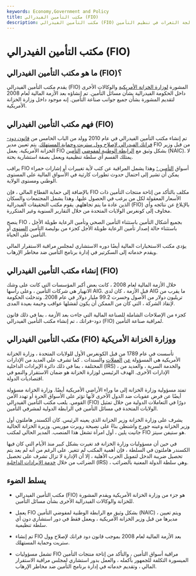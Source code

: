 ```yaml
---
keywords: Economy,Government and Policy
title: مكتب التأمين الفيدرالي (FIO)
description: مكتب التأمين الفيدرالي (FIO) هو مكتب وطني على المستوى الاتحادي تم إنشاؤه في عام 2010 لمعالجة الثغرات في تنظيم التأمين.
---
```


# مكتب التأمين الفيدرالي (FIO)
## ما هو مكتب التأمين الفيدرالي (FIO)؟

يقدم مكتب التأمين الفيدرالي (FIO) المشورة [لوزارة الخزانة الأمريكية](/ustreasury) والوكالات الأخرى داخل الحكومة الفيدرالية بشأن مسائل التأمين. تم إنشاؤه بعد الأزمة المالية لعام 2008 لتقديم المشورة بشأن جميع جوانب صناعة التأمين. إنه موجود داخل وزارة الخزانة الأمريكية.

## فهم مكتب التأمين الفيدرالي (FIO)

تم إنشاء مكتب التأمين الفيدرالي في عام 2010 وولد من الباب الخامس من [قانون دود-فرانك الفيدرالي لإصلاح وول ستريت وحماية المستهلك](/dodd-frank-financial-regulatory-reform-bill). يتم تعيين مدير FIO من قبل وزير الخزانة الأمريكية. يعمل FIO بشكل وثيق مع [الرابطة الوطنية لمفوضي](/nainsurancec) [التأمين](/nainsurancec) (NAIC). لا يمتلك القسم أي سلطة تنظيمية ويعمل بصفة استشارية بحتة.

يراقب FIO أسواق [التأمين ؛](/insurance) وهذا يشمل المراقبة عن كثب لأية تغييرات أو إشارات حمراء يمكن أن تشير إلى احتمال حدوث تطورات كارثية في الأسواق المالية على المستوى الوطني ومستوى الولاية.

بالإضافة إلى حماية القطاع المالي ، فإن FIO مكلف بالتأكد من إتاحة منتجات التأمين ذات الأسعار المعقولة لكل من يرغب في الحصول عليها. وهذا يشمل المجتمعات والسكان الذين عادة ما يتم تجاهلهم. يقوم مكتب التحقيقات الفيدرالية (FIO) بالإبلاغ عن نتائجه وأي مخاوف إلى كونغرس الولايات المتحدة من خلال التقارير السنوية وغير المتكررة.

ينصح FIO بجميع أشكال التأمين باستثناء التأمين الصحي وتأمين الرعاية طويلة الأجل ، باستثناء حالة إصدار تأمين الرعاية طويلة الأجل كجزء من بوليصة التأمين [السنوي](/annuity) أو التأمين على الحياة.

يؤدي مكتب الاستخبارات المالية أيضًا دوره الاستشاري لمجلس مراقبة الاستقرار المالي ويقدم خدماته إلى السكرتير في إدارة برنامج التأمين ضد مخاطر الإرهاب.

## إنشاء مكتب التأمين الفيدرالي (FIO)

خلال الأزمة المالية لعام 2008 ، كانت بعض أكبر المؤسسات التي كانت على وشك الانهيار هي شركات التأمين ، وعلى رأسها AIG. قبل الأزمة ، كان لدى AIG ما يقرب من تريليون دولار من الأصول وخسرت 99.2 مليار دولار في عام 2008. وتدخلت الحكومة لإنقاذ الشركة ، التي كان من الممكن أن يكون لفشلها عواقب وخيمة بعيدة المدى.

كجزء من الإصلاحات الشاملة للصناعة المالية التي جاءت بعد الأزمة ، بما في ذلك قانون دود-فرانك ، تم إنشاء مكتب التأمين الفيدرالي (FIO) لمراقبة صناعة التأمين.

## مكتب التأمين الفيدرالي (FIO) ووزارة الخزانة الأمريكية

تأسست في عام 1789 من قبل الكونغرس الأول للولايات المتحدة ، وزارة الخزانة الأمريكية هي المسؤولة [عن](/bond) [العملات](/currency) والسندات . كما تشرف على العديد من الإدارات المختلفة ، بما في ذلك دائرة الإيرادات الداخلية (IRS) ، والخدمة السرية ، والعديد من الإدارات الأخرى. الهدف الرئيسي لوزارة الخزانة هو ضمان الاستقرار والنمو في اقتصاديات الدولة.

تمتد مسؤولية وزارة الخزانة إلى ما وراء الأراضي الأمريكية أيضًا. وزارة الخزانة مسؤولة أيضًا عن فرض عقوبات ضد الدول الأخرى لأنها تؤثر على الأسواق الحرة أو تهدد الأمن القومي. يلعب مكتب التأمين الفيدرالي (FIO) دورًا في التعاملات الدولية من خلال تمثيل الولايات المتحدة في مسائل التأمين في الرابطة الدولية لمشرفي التأمين.

يشرف على وزارة الخزانة وزير الخزانة الذي يعينه الرئيس. كان ألكسندر هاملتون أول وزير الخزانة وعينه جورج واشنطن بناءً على نصيحة روبرت موريس. وزيرة الخزانة الحالية جانيت يلين ، أول امرأة تشغل هذا المنصب. المدير الحالي لمكتب FIO هو ستيفن سيتز.

في حين أن مسؤوليات وزارة الخزانة قد تغيرت بشكل كبير منذ الأيام التي كان فيها الكسندر هاملتون في السلطة ، فإن أهمية المكتب لم تتغير. على الرغم من أنه لم يعد يتم تحصيل ضريبة الدخل لتمويل الحرب الأهلية ، إلا أن الإدارة لا تزال تشرف على تحصيل الضرائب من خلال [خدمة الإيرادات الداخلية](/irs) (IRS) ، وهي سلطة الدولة المعنية بالضرائب.

## يسلط الضوء

- مكتب التأمين الفيدرالي (FIO) هو جزء من وزارة الخزانة الأمريكية ويقدم المشورة للخزانة والوكالات الفيدرالية الأخرى بشأن مسائل التأمين.

- يعمل FIO بشكل وثيق مع الرابطة الوطنية لمفوضي التأمين (NAIC) ، ويتم تعيين مديرها من قبل وزير الخزانة الأمريكية ، ويعمل فقط في دور استشاري دون أي سلطة تنظيمية.

- تم إنشاء FIO بعد الأزمة المالية لعام 2008 بموجب قانون دود فرانك لإصلاح وول ستريت وحماية المستهلك.

- تشمل مسؤوليات FIO مراقبة أسواق التأمين ، والتأكد من إتاحة منتجات التأمين الميسورة التكلفة للجمهور بأكمله ، والعمل بدور استشاري لمجلس مراقبة الاستقرار المالي ، وتقديم خدماته في إدارة برنامج التأمين ضد مخاطر الإرهاب.


